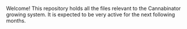Welcome! This repository holds all the files relevant to the Cannabinator growing system. It is expected to be very active for the next following months.
